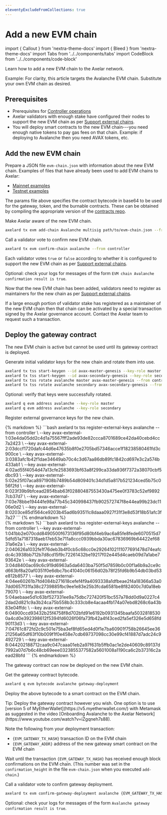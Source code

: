 ```yaml
---
eleventyExcludeFromCollections: true
---
```

# Add a new EVM chain

import { Callout } from 'nextra-theme-docs'
import { Bleed } from 'nextra-theme-docs'
import Tabs from '../../components/tabs'
import CodeBlock from '../../components/code-block'

Learn how to add a new EVM chain to the Axelar network.

<Callout emoji="💡">
  Example: For clarity, this article targets the Avalanche EVM chain. Substitute your own EVM chain as desired.
</Callout>

## Prerequisites

- Prerequisites for [Controller operations](../controller)
- Axelar validators with enough stake have configured their nodes to support the new EVM chain as per [Support external chains](../validator/external-chains/overview).
- You will deploy smart contracts to the new EVM chain---you need enough native tokens to pay gas fees on that chain. Example: if deploying to Avalanche then you need AVAX tokens, etc.

## Add the new EVM chain

Prepare a JSON file `evm-chain.json` with information about the new EVM chain. Examples of files that have already been used to add EVM chains to Axelar:

- [Mainnet examples](https://github.com/axelarnetwork/axelarate-community/tree/main/resources/mainnet/evm-chain-params)
- [Testnet examples](https://github.com/axelarnetwork/axelarate-community/tree/main/resources/testnet/evm-chain-params)

The params file above specifies the contract bytecode in base64 to be used for the gateway, token, and the burnable contracts. These can be obtained by compiling the appropriate version of the [contracts repo](https://github.com/axelarnetwork/solidity-cgp-gateway).

Make Axelar aware of the new EVM chain.

```bash
axelard tx evm add-chain Avalanche multisig path/to/evm-chain.json --from controller
```

Call a validator vote to confirm new EVM chain.

```bash
axelard tx evm confirm-chain avalanche --from controller
```

Each validator votes `true` or `false` according to whether it is configured to support the new EVM chain as per [Support external chains](../validator/external-chains/overview).

Optional: check your logs for messages of the form `EVM chain Avalanche confirmation result is true`.

Now that the new EVM chain has been added, validators need to register as maintainers for the new chain as per [Support external chains](../validator/external-chains/overview).

If a large enough portion of validator stake has registered as a maintainer of the new EVM chain then that chain can be activated by a special transaction signed by the Axelar governance account. Contact the Axelar team to request such a transaction.

## Deploy the gateway contract

The new EVM chain is active but cannot be used until its gateway contract is deployed.

Generate initial validator keys for the new chain and rotate them into use.

```bash
axelard tx tss start-keygen --id avax-master-genesis --key-role master --from controller
axelard tx tss start-keygen --id avax-secondary-genesis --key-role secondary --from controller
axelard tx tss rotate avalanche master avax-master-genesis --from controller
axelard tx tss rotate avalanche secondary avax-secondary-genesis --from controller
```

Optional: verify that keys were successfully rotated.

```bash
axelard q evm address avalanche --key-role master
axelard q evm address avalanche --key-role secondary
```

Register external governance keys for the new chain.

<div class="tabs">
<tab title="Mainnet">
{% markdown %}
```bash
axelard tx tss register-external-keys avalanche --from controller \
 --key avax-external-1:03e4da05dd2c4d1a75567fff2ade93de82ccca8701689ce42da40cebd4cc7a2423 \
 --key avax-external-2:03dccf1720dafc44d6e47635b8f0e2705bd57346acce1f18238580461fd3c900ce \
 --key avax-external-3:0383afc1b42f1dae34649ab70c4c3d67aa86db89fc1842cd697e3c2a574b433ab1 \
 --key avax-external-4:02ad55f4054d47a13cfe2583693bf63a8f299ca33da936f7372a38070cbf5dbc93 \
 --key avax-external-5:02e25f07aca8971908b7489b54d809401c34d1d5a817b521234ced5b75c056f2fd \
 --key avax-external-6:023f39b9bfcead2854bab63f02880487553430a475ee0f3783c52ef98927cb37d7 \
 --key avax-external-7:03e78bbe19444fe98a77b45c340998437fb902572747f8e44ea99b23dc1106e0d2 \
 --key avax-external-8:0203ce85d1564ce9203b45ad6b93511c8daaa0927f31f3e8d53f18b51afc3f7a27
```
{% endmarkdown %}
</tab>
<div class="tabs" title="Testnet">
{% markdown %}
```bash
axelard tx tss register-external-keys avalanche --from controller \
 --key avax-external-1:041bb2e070cdd8490500f673136f95d80bf4eb9ac6a85fe8fede6070515d75dfd51a7187318aeb17eb53e711a8ccc0939bbda30ac67836969b64422ef6831a6e2a \
 --key avax-external-2:040626a1032fe1f76deb3b4f0cb5c68cc0e29264102111077691478d74eafcdc4c3938bb712b7d8cd15f9c72261432be19217f02e445d4caeb09d7a1abe793642e \
 --key avax-external-3:04d8400ac69c6c919d6963a5da6403ba750f5d7859b0c00f1a6b9a2ce9cd663bf8a20af0351f0e6dbc7bc41040c06156d02b78f25fd6b9b54db03bd53e812b8577 \
 --key avax-external-4:04ee60261b7fd4084b271618cefef4f9a4093338a1dfbeae2f4a18366a53a07dd0657f31fa38c2739885fbc9ee1e83e25b3fcda6581be8f82400c7d0a18eb79070 \
 --key avax-external-5:04aebaae5d1c63bf527331ee9a75dbc727420f51bc557a78dd0d9a0227c42dad2d821c9a3b24ca75b558b3c333cb8e4acaa4fb174a07ebd8268c6a43b83e04ffdc \
 --key avax-external-6:04900ccd93432b25f4758f8d702bfd91e6192b0931345baafa50328185300a4cd0e392398612f5394fd6026f06fa73fb42a4f43ced2fa5ef326e5d658fd90113d3 \
 --key avax-external-7:04761c872fd2c9c501e75ba3ef8fd65ed4d0f1e7ba60901f758b26645ee3621256a65df63f10b009f1f0e458e7cdb69737098cc30e99cf41887d7adc24c9492729 \
 --key avax-external-8:044202188712caa9c047caaa01eb2a97f631b5ffb0ac1e2de40609c89137d7992a07d7b6c48cb69eee0323855377582a5601008a1190ca6c2b37316c2aead28bfd
```
{% endmarkdown %}
</tab>
</tabs>



The gateway contract can now be deployed on the new EVM chain.

Get the gateway contract bytecode.

```bash
axelard q evm bytecode avalanche gateway-deployment
```

Deploy the above bytecode to a smart contract on the EVM chain.

<Callout emoji="💡">
  Tip: Deploy the gateway contract however you wish. One option is to use [version 5 of MyEtherWallet](https://v5.myetherwallet.com/) with Metamask as suggested in the video [Onboarding Avalanche to the Axelar Network](https://www.youtube.com/watch?v=iZgqneh7s88).
</Callout>

Note the following from your deployment transaction:

- `{EVM_GATEWAY_TX_HASH}` transaction ID on the EVM chain
- `{EVM_GATEWAY_ADDR}` address of the new gateway smart contract on the EVM chain

Wait until the transaction `{EVM_GATEWAY_TX_HASH}` has received enough block confirmations on the EVM chain. (This number was set in the `confirmation_height` in the file `evm-chain.json` when you executed `add-chain`.)

Call a validator vote to confirm gateway deployment.

```bash
axelard tx evm confirm-gateway-deployment avalanche {EVM_GATEWAY_TX_HASH} {EVM_GATEWAY_ADDR} --from controller
```

Optional: check your logs for messages of the form `Avalanche gateway confirmation result is true`.
